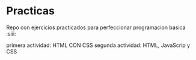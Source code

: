 # Practicas
Repo con ejercicios practicados para perfeccionar programacion basica :siii:

primera actividad: HTML CON CSS
segunda actividad: HTML, JavaScrip y CSS

